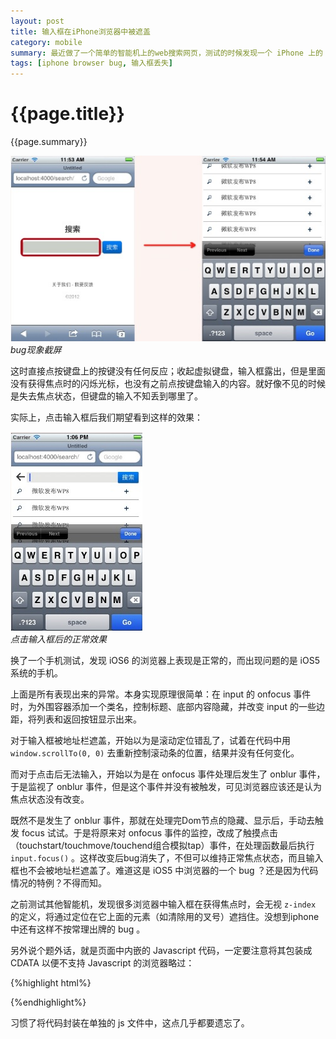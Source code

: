 ```yaml
---
layout: post
title: 输入框在iPhone浏览器中被遮盖
category: mobile
summary: 最近做了一个简单的智能机上的web搜索网页，测试的时候发现一个 iPhone 上的 bug：点击输入框时，页面上的输入框被地址栏遮挡了，看不到输入框，但是虚拟键盘已经打开。效果如下所示：
tags: [iphone browser bug, 输入框丢失]
---
```


{{page.title}}
==============

{{page.summary}}

![bug现象截屏](/i/2012-11-17-01.png) <br/> *bug现象截屏*

这时直接点按键盘上的按键没有任何反应；收起虚拟键盘，输入框露出，但是里面没有获得焦点时的闪烁光标，也没有之前点按键盘输入的内容。就好像不见的时候是失去焦点状态，但键盘的输入不知丢到哪里了。

实际上，点击输入框后我们期望看到这样的效果：

![点击输入框后的正常效果](/i/2012-11-17-02.png) <br/> *点击输入框后的正常效果*

换了一个手机测试，发现 iOS6 的浏览器上表现是正常的，而出现问题的是 iOS5 系统的手机。

上面是所有表现出来的异常。本身实现原理很简单：在 input 的 onfocus 事件时，为外围容器添加一个类名，控制标题、底部内容隐藏，并改变 input 的一些边距，将列表和返回按钮显示出来。 

对于输入框被地址栏遮盖，开始以为是滚动定位错乱了，试着在代码中用 `window.scrollTo(0, 0)` 去重新控制滚动条的位置，结果并没有任何变化。

而对于点击后无法输入，开始以为是在 onfocus 事件处理后发生了 onblur 事件，于是监视了 onblur 事件，但是这个事件并没有被触发，可见浏览器应该还是认为焦点状态没有改变。

既然不是发生了 onblur 事件，那就在处理完Dom节点的隐藏、显示后，手动去触发 focus 试试。于是将原来对 onfocus 事件的监控，改成了触摸点击（touchstart/touchmove/touchend组合模拟tap）事件，在处理函数最后执行 `input.focus()` 。这样改变后bug消失了，不但可以维持正常焦点状态，而且输入框也不会被地址栏遮盖了。难道这是 iOS5 中浏览器的一个 bug ？还是因为代码情况的特例？不得而知。

之前测试其他智能机，发现很多浏览器中输入框在获得焦点时，会无视 `z-index` 的定义，将通过定位在它上面的元素（如清除用的叉号）遮挡住。没想到iphone中还有这样不按常理出牌的 bug 。

另外说个题外话，就是页面中内嵌的 Javascript 代码，一定要注意将其包装成 CDATA 以便不支持 Javascript 的浏览器略过：

{%highlight html%}
<script>
//<![CDATA[
/* code... */
//]]>
</script>
{%endhighlight%}

习惯了将代码封装在单独的 js 文件中，这点几乎都要遗忘了。

